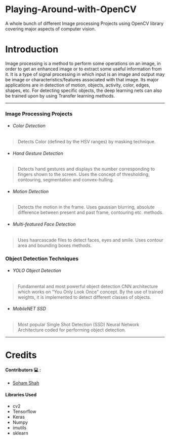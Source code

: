 # Playing-Around-with-OpenCV
A whole bunch of different Image processing Projects using OpenCV library covering major aspects of computer vision.

# Introduction
Image processing is a method to perform some operations on an image, in order to get an enhanced image or to extract some useful information from it. It is a type of signal processing in which input is an image and output may be image or characteristics/features associated with that image. 
Its major applications are in detection of motion, objects, activity, color, edges, shapes, etc. For detecting specific objects, the deep learning nets can also be trained upon by using Transfer learning methods. 

---

### Image Processing Projects

* ###### Color Detection
> Detects Color (defined by the HSV ranges) by masking technique.
* ###### Hand Gesture Detection
> Detects hand gestures and displays the number corresponding to fingers shown to the screen.
Uses the concept of thresholding, contouring, segmentation and convex-hulling.
* ###### Motion Detection
> Detects the motion in the frame. Uses gaussian blurring, absolute difference between present and past frame, contouring etc. methods.
* ###### Multi-featured Face Detection
> Uses haarcascade files to detect faces, eyes and smile. Uses contour area and bounding boxes methods.

### Object Detection Techniques

* ###### YOLO Object Detection
> Fundamental and most powerful object detection CNN architecture which works on "You Only Look Once" concept.
By the use of trained weights, it is implemented to detect different classes of objects.
* ###### MobileNET SSD
> Most popular Single Shot Detection (SSD) Neural Network Architecture coded for performing object detection.

---

# Credits

#### Contributors 💻 :
* [Soham Shah](https://github.com/sohamsshah/)

#### Libraries Used
* cv2
* Tensorflow
* Keras
* Numpy
* imutils
* sklearn

